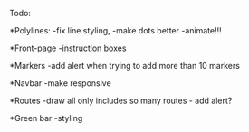 Todo:

*Polylines:
-fix line styling,
-make dots better
-animate!!!

*Front-page
-instruction boxes

*Markers
-add alert when trying to add more than 10 markers

*Navbar
-make responsive

*Routes
-draw all only includes so many routes - add alert?

*Green bar
-styling